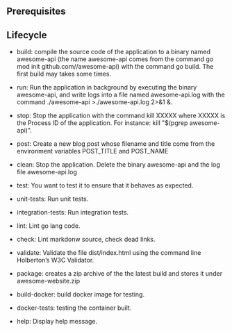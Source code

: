 ## Prerequisites

## Lifecycle

- build: compile the source code of the application to a binary named awesome-api (the name awesome-api comes from the command go mod init github.com/<your github handle>/awesome-api) with the command go build. The first build may takes some times.

- run: Run the application in background by executing the binary awesome-api, and write logs into a file named awesome-api.log with the command ./awesome-api >./awesome-api.log 2>&1 &.

- stop: Stop the application with the command kill XXXXX where XXXXX is the Process ID of the application. For instance: kill "$(pgrep awesome-api)".

- post: Create a new blog post whose filename and title come from the environment variables POST_TITLE and POST_NAME

- clean: Stop the application. Delete the binary awesome-api and the log file awesome-api.log

- test: You want to test it to ensure that it behaves as expected.

- unit-tests: Run unit tests.

- integration-tests: Run integration tests.

- lint: Lint go lang code.

- check: Lint markdonw source, check dead links.

- validate: Validate the file dist/index.html using the command line Holberton’s W3C Validator.

- package: creates a zip archive of the the latest build and stores it under awesome-website.zip

- build-docker: build docker image for testing.

- docker-tests: testing the container built.

- help: Display help message.
